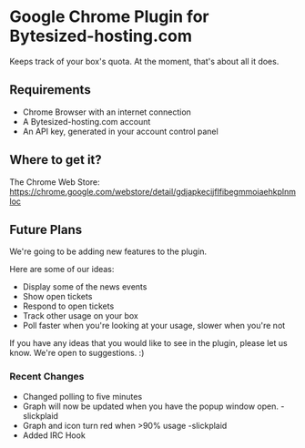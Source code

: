 Google Chrome Plugin for Bytesized-hosting.com
==============================================

Keeps track of your box's quota. At the moment, that's about all it does.

## Requirements

- Chrome Browser with an internet connection
- A Bytesized-hosting.com account
- An API key, generated in your account control panel

## Where to get it?

The Chrome Web Store:
https://chrome.google.com/webstore/detail/gdjapkecijflfibegmmoiaehkplnmloc

## Future Plans

We're going to be adding new features to the plugin.

Here are some of our ideas:

- Display some of the news events
- Show open tickets
- Respond to open tickets
- Track other usage on your box
- Poll faster when you're looking at your usage, slower when you're not

If you have any ideas that you would like to see in the plugin, please let us know.
We're open to suggestions. :)

### Recent Changes
- Changed polling to five minutes
- Graph will now be updated when you have the popup window open. -slickplaid
- Graph and icon turn red when >90% usage -slickplaid
- Added IRC Hook
